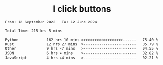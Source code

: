 <h1 align="center">
I click buttons
</h1>

<!--START_SECTION:waka-->

```txt
From: 12 September 2022 - To: 12 June 2024

Total Time: 215 hrs 5 mins

Python             162 hrs 10 mins >>>>>>>>>>>>>>>>>>>------   75.40 %
Rust               12 hrs 27 mins  >------------------------   05.79 %
Other              9 hrs 47 mins   >------------------------   04.55 %
JSON               6 hrs 4 mins    >------------------------   02.82 %
JavaScript         4 hrs 44 mins   >------------------------   02.21 %
```

<!--END_SECTION:waka-->
